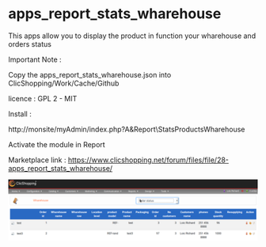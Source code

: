 # apps_report_stats_wharehouse

This apps allow you to display the product in function your wharehouse and orders status

Important Note :

Copy the apps_report_stats_wharehouse.json into ClicShopping/Work/Cache/Github

licence  : GPL 2 - MIT

Install :

http://monsite/myAdmin/index.php?A&Report\StatsProductsWharehouse

Activate the module in Report

Marketplace link : https://www.clicshopping.net/forum/files/file/28-apps_report_stats_wharehouse/


![wharehouse](https://github.com/ClicShoppingOfficialModulesV3/apps_report_stats_wharehouse/blob/master/ModuleInfosJson/wharehouse.png)


